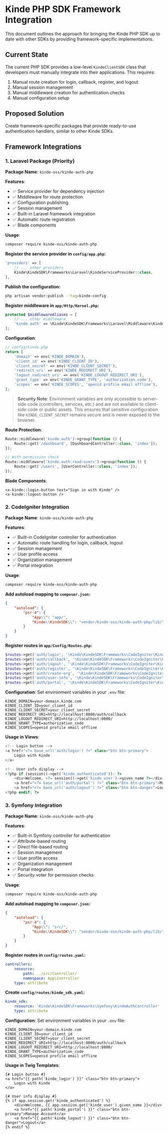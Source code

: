 # Kinde PHP SDK Framework Integration

This document outlines the approach for bringing the Kinde PHP SDK up to date with other SDKs by providing framework-specific implementations.

## Current State

The current PHP SDK provides a low-level `KindeClientSDK` class that developers must manually integrate into their applications. This requires:

1. Manual route creation for login, callback, register, and logout
2. Manual session management
3. Manual middleware creation for authentication checks
4. Manual configuration setup

## Proposed Solution

Create framework-specific packages that provide ready-to-use authentication handlers, similar to other Kinde SDKs.

## Framework Integrations

### 1. Laravel Package (Priority)

**Package Name**: `kinde-oss/kinde-auth-php`

**Features**:
- ✅ Service provider for dependency injection
- ✅ Middleware for route protection
- ✅ Configuration publishing
- ✅ Session management
- ✅ Built-in Laravel framework integration
- ✅ Automatic route registration
- ✅ Blade components

**Usage**:
```bash
composer require kinde-oss/kinde-auth-php
```

**Register the service provider in `config/app.php`:**
```php
'providers' => [
    // ... other providers
    Kinde\KindeSDK\Frameworks\Laravel\KindeServiceProvider::class,
],
```

**Publish the configuration:**
```bash
php artisan vendor:publish --tag=kinde-config
```

**Register middleware in `app/Http/Kernel.php`:**
```php
protected $middlewareAliases = [
    // ... other middleware
    'kinde.auth' => \Kinde\KindeSDK\Frameworks\Laravel\Middleware\KindeAuthMiddleware::class,
];
```

**Configuration**:
```php
// config/kinde.php
return [
    'domain' => env('KINDE_DOMAIN'),
    'client_id' => env('KINDE_CLIENT_ID'),
    'client_secret' => env('KINDE_CLIENT_SECRET'),
    'redirect_uri' => env('KINDE_REDIRECT_URI'),
    'logout_redirect_uri' => env('KINDE_LOGOUT_REDIRECT_URI'),
    'grant_type' => env('KINDE_GRANT_TYPE', 'authorization_code'),
    'scopes' => env('KINDE_SCOPES', 'openid profile email offline'),
];
```

> **Security Note**: Environment variables are only accessible to server-side code (controllers, services, etc.) and are not available to client-side code or public assets. This ensures that sensitive configuration like `KINDE_CLIENT_SECRET` remains secure and is never exposed to the browser.

**Route Protection**:
```php
Route::middleware('kinde.auth')->group(function () {
    Route::get('/dashboard', [DashboardController::class, 'index']);
});

// With permission check
Route::middleware('kinde.auth:read:users')->group(function () {
    Route::get('/users', [UserController::class, 'index']);
});
```

**Blade Components**:
```blade
<x-kinde::login-button text="Sign in with Kinde" />
<x-kinde::logout-button />
```

### 2. CodeIgniter Integration

**Package Name**: `kinde-oss/kinde-auth-php`

**Features**:
- ✅ Built-in CodeIgniter controller for authentication
- ✅ Automatic route handling for login, callback, logout
- ✅ Session management
- ✅ User profile access
- ✅ Organization management
- ✅ Portal integration

**Usage**:
```bash
composer require kinde-oss/kinde-auth-php
```

**Add autoload mapping to `composer.json`:**
```json
{
    "autoload": {
        "psr-4": {
            "App\\": "app/",
            "Kinde\\KindeSDK\\": "vendor/kinde-oss/kinde-auth-php/lib/"
        }
    }
}
```

**Register routes in `app/Config/Routes.php`:**
```php
$routes->get('auth/login', '\Kinde\KindeSDK\Frameworks\CodeIgniter\KindeAuthController::login');
$routes->get('auth/callback', '\Kinde\KindeSDK\Frameworks\CodeIgniter\KindeAuthController::callback');
$routes->get('auth/logout', '\Kinde\KindeSDK\Frameworks\CodeIgniter\KindeAuthController::logout');
$routes->get('auth/register', '\Kinde\KindeSDK\Frameworks\CodeIgniter\KindeAuthController::register');
$routes->get('auth/create-org', '\Kinde\KindeSDK\Frameworks\CodeIgniter\KindeAuthController::createOrg');
$routes->get('auth/user-info', '\Kinde\KindeSDK\Frameworks\CodeIgniter\KindeAuthController::userInfo');
$routes->get('auth/portal', '\Kinde\KindeSDK\Frameworks\CodeIgniter\KindeAuthController::portal');
```

**Configuration**:
Set environment variables in your `.env` file:
```env
KINDE_DOMAIN=your-domain.kinde.com
KINDE_CLIENT_ID=your_client_id
KINDE_CLIENT_SECRET=your_client_secret
KINDE_REDIRECT_URI=http://localhost:8080/auth/callback
KINDE_LOGOUT_REDIRECT_URI=http://localhost:8080/
KINDE_GRANT_TYPE=authorization_code
KINDE_SCOPES=openid profile email offline
```

**Usage in Views**:
```php
<!-- Login button -->
<a href="<?= base_url('auth/login') ?>" class="btn btn-primary">
    Login with Kinde
</a>

<!-- User info display -->
<?php if (session()->get('kinde_authenticated')): ?>
    <div>Welcome, <?= session()->get('kinde_user')->given_name ?></div>
    <a href="<?= base_url('auth/portal') ?>" class="btn btn-primary">Manage Account</a>
    <a href="<?= base_url('auth/logout') ?>" class="btn btn-danger">Logout</a>
<?php endif; ?>
```

### 3. Symfony Integration

**Package Name**: `kinde-oss/kinde-auth-php`

**Features**:
- ✅ Built-in Symfony controller for authentication
- ✅ Attribute-based routing
- ✅ Direct file-based routing
- ✅ Session management
- ✅ User profile access
- ✅ Organization management
- ✅ Portal integration
- ✅ Security voter for permission checks

**Usage**:
```bash
composer require kinde-oss/kinde-auth-php
```

**Add autoload mapping to `composer.json`:**
```json
{
    "autoload": {
        "psr-4": {
            "App\\": "src/",
            "Kinde\\KindeSDK\\": "vendor/kinde-oss/kinde-auth-php/lib/"
        }
    }
}
```

**Register routes in `config/routes.yaml`:**
```yaml
controllers:
    resource:
        path: ../src/Controller/
        namespace: App\Controller
    type: attribute
```

**Create `config/routes/kinde_sdk.yaml`:**
```yaml
kinde_sdk:
    resource: 'Kinde\KindeSDK\Frameworks\Symfony\KindeAuthController'
    type: attribute
```

**Configuration**:
Set environment variables in your `.env` file:
```env
KINDE_DOMAIN=your-domain.kinde.com
KINDE_CLIENT_ID=your_client_id
KINDE_CLIENT_SECRET=your_client_secret
KINDE_REDIRECT_URI=http://localhost:8000/auth/callback
KINDE_LOGOUT_REDIRECT_URI=http://localhost:8000/
KINDE_GRANT_TYPE=authorization_code
KINDE_SCOPES=openid profile email offline
```

**Usage in Twig Templates**:
```twig
{# Login button #}
<a href="{{ path('kinde_login') }}" class="btn btn-primary">
    Login with Kinde
</a>

{# User info display #}
{% if app.session.get('kinde_authenticated') %}
    <div>Welcome, {{ app.session.get('kinde_user').given_name }}</div>
    <a href="{{ path('kinde_portal') }}" class="btn btn-primary">Manage Account</a>
    <a href="{{ path('kinde_logout') }}" class="btn btn-danger">Logout</a>
{% endif %}
```

